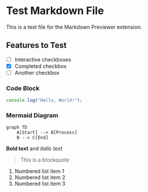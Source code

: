 # Test Markdown File

This is a test file for the Markdown Previewer extension.

## Features to Test

- [ ] Interactive checkboxes
- [x] Completed checkbox
- [ ] Another checkbox

### Code Block
```javascript
console.log("Hello, World!");
```

### Mermaid Diagram
```mermaid
graph TD
    A[Start] --> B[Process]
    B --> C[End]
```

**Bold text** and *italic text*

> This is a blockquote

1. Numbered list item 1
2. Numbered list item 2
3. Numbered list item 3